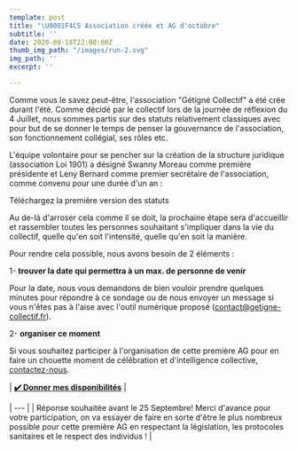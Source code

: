 ```yaml
---
template: post
title: "\U0001F4C5 Association créée et AG d'octobre"
subtitle: ''
date: 2020-09-18T22:00:00Z
thumb_img_path: "/images/run-2.svg"
img_path: ''
excerpt: ''

---
```

Comme vous le savez peut-être, l'association "Gétigné Collectif" a été crée durant l'été. Comme décidé par le collectif lors de la journée de réflexion du 4 Juillet, nous sommes partis sur des statuts relativement classiques avec pour but de se donner le temps de penser la gouvernance de l'association, son fonctionnement collégial, ses rôles etc.  

L'équipe volontaire pour se pencher sur la création de la structure juridique (association Loi 1901) a désigné Swanny Moreau comme première présidente et Leny Bernard comme premier secrétaire de l'association, comme convenu pour une durée d'un an :

Téléchargez la première version des statuts

Au de-là d'arroser cela comme il se doit, la prochaine étape sera d'accueillir et rassembler toutes les personnes souhaitant s'impliquer dans la vie du collectif, quelle qu'en soit l'intensité, quelle qu'en soit la manière.

Pour rendre cela possible, nous avons besoin de 2 éléments : 

1- **trouver la date qui permettra à un max. de personne de venir**

Pour la date, nous vous demandons de bien vouloir prendre quelques minutes pour répondre à ce sondage ou de nous envoyer un message si vous n'êtes pas à l'aise avec l'outil numérique proposé (contact@getigne-collectif.fr).

2- **organiser ce moment**

Si vous souhaitez participer à l'organisation de cette première AG pour en faire un chouette moment de célébration et d'intelligence collective, [contactez-nous](https://getigne-collectif.fr/contact/ "Contactez-nous").

| [**✔️ Donner mes disponibilités**](https://framadate.org/rjtgydg3OGkZc1XD) |

| --- |
| Réponse souhaitée avant le 25 Septembre! Merci d'avance pour votre participation, on va essayer de faire en sorte d'être le plus nombreux possible pour cette première AG en respectant la législation, les protocoles sanitaires et le respect des individus ! |